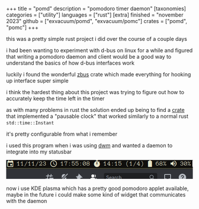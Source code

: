 +++
title = "pomd"
description = "pomodoro timer daemon"
[taxonomies]
categories = ["utility"]
languages = ["rust"]
[extra]
finished = "november 2023"
github = ["exvacuum/pomd", "exvacuum/pomc"]
crates = ["pomd", "pomc"]
+++

this was a pretty simple rust project i did over the course of a couple days

i had been wanting to experiment with d-bus on linux for a while and figured that writing a pomodoro daemon and client would be a good way to understand the basics of how d-bus interfaces work

luckily i found the wonderful [zbus](https://crates.io/crates/zbus) crate which made everything for hooking up interface super simple

i think the hardest thing about this project was trying to figure out how to accurately keep the time left in the timer

as with many problems in rust the solution ended up being to find a [crate](https://crates.io/crates/pausable_clock) that implemented a "pausable clock" that worked similarly to a normal rust `std::time::Instant`

it's pretty configurable from what i remember

i used this program when i was using [dwm](https://dwm.suckless.org) and wanted a daemon to integrate into my statusbar 

![pomd segment in my dwm statusbar](statusbar.png)

now i use KDE plasma which has a pretty good pomodoro applet available, maybe in the future i could make some kind of widget that communicates with the daemon


